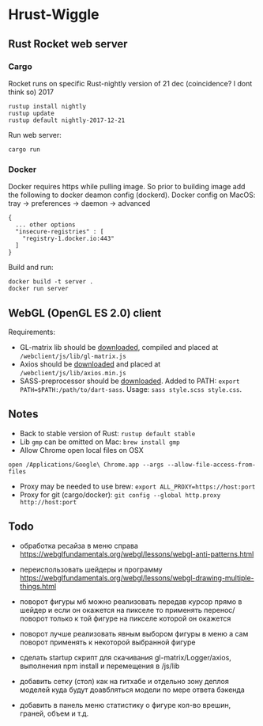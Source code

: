 # Hrust-Wiggle

## Rust Rocket web server

### Cargo


Rocket runs on specific Rust-nightly version of 21 dec (coincidence? I dont think so) 2017
```
rustup install nightly
rustup update
rustup default nightly-2017-12-21
```


Run web server:
```
cargo run
```



### Docker

Docker requires https while pulling image.
So prior to building image add the following to docker deamon config (dockerd).
Docker config on MacOS: tray -> preferences -> daemon -> advanced

```
{
  ... other options
  "insecure-registries" : [
    "registry-1.docker.io:443"
  ]
}
```


Build and run:
```
docker build -t server .
docker run server
```


## WebGL (OpenGL ES 2.0) client

Requirements:
- GL-matrix lib should be [downloaded](http://glmatrix.net/), compiled and placed at `/webclient/js/lib/gl-matrix.js`
- Axios should be [downloaded](https://github.com/axios/axios) and placed at `/webclient/js/lib/axios.min.js`
- SASS-preprocessor should be [downloaded](http://sass-lang.com/install).
Added to PATH: `export PATH=$PATH:/path/to/dart-sass`. Usage: `sass style.scss style.css`.


## Notes
- Back to stable version of Rust: `rustup default stable`
- Lib `gmp` can be omitted on Mac: `brew install gmp`
- Allow Chrome open local files on OSX
```
open /Applications/Google\ Chrome.app --args --allow-file-access-from-files
```
- Proxy may be needed to use brew: `export ALL_PROXY=https://host:port`
- Proxy for git (cargo/docker): `git config --global http.proxy http://host:port`



## Todo
- обработка ресайза в меню справа
https://webglfundamentals.org/webgl/lessons/webgl-anti-patterns.html

- переиспользовать шейдеры и программу
https://webglfundamentals.org/webgl/lessons/webgl-drawing-multiple-things.html

- поворот фигуры мб можно реализовать передав курсор прямо в шейдер и если он окажется на пикселе то применять перенос/поворот только к той фигуре на пикселе которой он окажется

- поворот лучше реализовать явным выбором фигуры в меню а сам поворот применять к некоторой выбранной фигуре

- сделать startup скрипт для скачивания gl-matrix/Logger/axios, выполнения npm install и перемещения в /js/lib

- добавить сетку (стол) как на гитхабе и отдельно зону деплоя моделей куда будут доавбляться модели по мере ответа бэкенда

- добавить в панель меню статистику о фигуре кол-во врешин, граней, объем и т.д.
